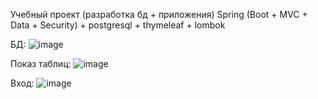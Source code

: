 Учебный проект (разработка бд + приложения)
Spring (Boot + MVC + Data + Security) + postgresql + thymeleaf + lombok

БД:
![image](https://user-images.githubusercontent.com/73351701/209378066-f6ea4a30-2d49-4679-839c-aedb9ccbccf4.png)

Показ таблиц:
![image](https://user-images.githubusercontent.com/73351701/209379413-4d7bf648-5c18-4ce9-8401-8543f7909275.png)

Вход:
![image](https://user-images.githubusercontent.com/73351701/209379818-b3db45f8-de6e-441e-9736-456d0fd266f9.png)
